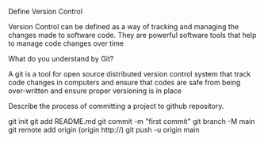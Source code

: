 Define Version Control

Version Control can be defined as a way of tracking and managing the changes made to software code. They are powerful software tools that help to manage code changes over time


What do you understand by Git?

A git is a tool for open source distributed version control system that track code changes in computers and ensure that codes are safe from being over-written and ensure proper versioning is in place


Describe the process of committing a project to github repository.

git init
git add README.md
git commit -m "first commit"
git branch -M main
git remote add origin (origin http://)
git push -u origin main